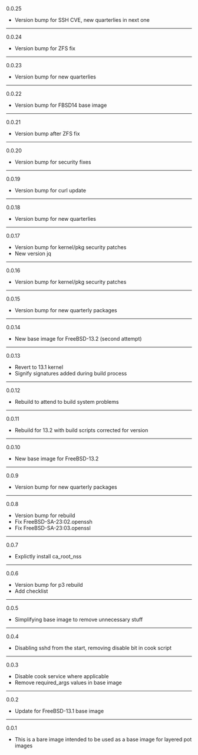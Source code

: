 0.0.25

* Version bump for SSH CVE, new quarterlies in next one

---

0.0.24

* Version bump for ZFS fix

---

0.0.23

* Version bump for new quarterlies

---

0.0.22

* Version bump for FBSD14 base image

---

0.0.21

* Version bump after ZFS fix

---

0.0.20

* Version bump for security fixes

---

0.0.19

* Version bump for curl update

---

0.0.18

* Version bump for new quarterlies

---

0.0.17

* Version bump for kernel/pkg security patches
* New version jq

---

0.0.16

* Version bump for kernel/pkg security patches

---

0.0.15

* Version bump for new quarterly packages

---

0.0.14

* New base image for FreeBSD-13.2 (second attempt)

---

0.0.13

* Revert to 13.1 kernel
* Signify signatures added during build process

---

0.0.12

* Rebuild to attend to build system problems

---

0.0.11

* Rebuild for 13.2 with build scripts corrected for version

---

0.0.10

* New base image for FreeBSD-13.2

---

0.0.9

* Version bump for new quarterly packages

---

0.0.8

* Version bump for rebuild
* Fix FreeBSD-SA-23:02.openssh
* Fix FreeBSD-SA-23:03.openssl

---

0.0.7

* Explictly install ca_root_nss

---

0.0.6

* Version bump for p3 rebuild
* Add checklist

---

0.0.5

* Simplifying base image to remove unnecessary stuff

---

0.0.4

* Disabling sshd from the start, removing disable bit in cook script

---

0.0.3

* Disable cook service where applicable
* Remove required_args values in base image

---

0.0.2

* Update for FreeBSD-13.1 base image

---

0.0.1

* This is a bare image intended to be used as a base image for layered pot images
